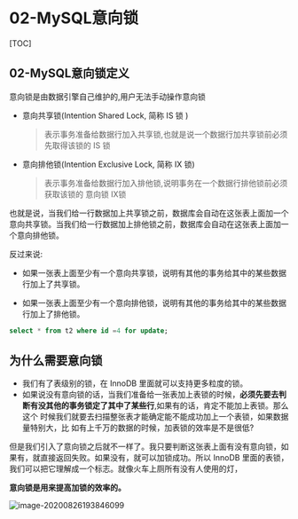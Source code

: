 # 02-MySQL意向锁

[TOC]

## 02-MySQL意向锁定义

意向锁是由数据引擎自己维护的,用户无法手动操作意向锁

- 意向共享锁(Intention Shared Lock, 简称 IS 锁 )

  > 表示事务准备给数据行加入共享锁,也就是说一个数据行加共享锁前必须先取得该锁的 IS 锁

- 意向排他锁(Intention Exclusive Lock, 简称 IX 锁) 

  > 表示事务准备给数据行加入排他锁,说明事务在一个数据行排他锁前必须获取该锁的 意向锁 IX锁

也就是说，当我们给一行数据加上共享锁之前，数据库会自动在这张表上面加一个意向共享锁。当我们给一行数据加上排他锁之前，数据库会自动在这张表上面加一个意向排他锁。

反过来说: 

- 如果一张表上面至少有一个意向共享锁，说明有其他的事务给其中的某些数据行加上了共享锁。 

- 如果一张表上面至少有一个意向排他锁，说明有其他的事务给其中的某些数据行加上了排他锁。

```sql
select * from t2 where id =4 for update;
```

## 为什么需要意向锁

- 我们有了表级别的锁，在 InnoDB 里面就可以支持更多粒度的锁。
- 如果说没有意向锁的话，当我们准备给一张表加上表锁的时候，**必须先要去判断有没其他的事务锁定了其中了某些行**,如果有的话，肯定不能加上表锁。那么这个 时候我们就要去扫描整张表才能确定能不能成功加上一个表锁，如果数据量特别大，比 如有上千万的数据的时候，加表锁的效率是不是很低?

但是我们引入了意向锁之后就不一样了。我只要判断这张表上面有没有意向锁，如果有，就直接返回失败。如果没有，就可以加锁成功。所以 InnoDB 里面的表锁，我们可以把它理解成一个标志。就像火车上厕所有没有人使用的灯，

**意向锁是用来提高加锁的效率的。**

![image-20200826193846099](../../../assets/image-20200826193846099.png)